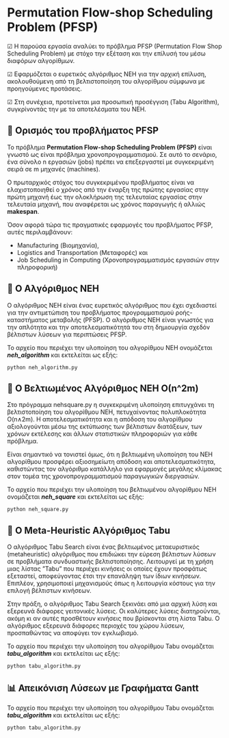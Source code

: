 # Permutation Flow-shop Scheduling Problem (PFSP)
☑ Η παρούσα εργασία αναλύει το πρόβλημα PFSP (Permutation Flow Shop Scheduling Problem)
με στόχο την εξέταση και την επίλυσή του μέσω διαφόρων αλγορίθμων.

☑ Εφαρμόζεται ο ευρετικός αλγόριθμος NEH για την αρχική επίλυση, ακολουθούμενη από τη
βελτιστοποίηση του αλγορίθμου σύμφωνα με προηγούμενες προτάσεις.

☑ Στη συνέχεια, προτείνεται μια προσωπική προσέγγιση (Tabu Algorithm), συγκρίνοντάς την με τα αποτελέσματα του NEH.

## 📍 Ορισμός του προβλήματος PFSP
Το πρόβλημα **Permutation Flow-shop Scheduling Problem (PFSP)** είναι γνωστό ως είναι πρόβλημα χρονοπρογραμματισμού. 
Σε αυτό το σενάριο, ένα σύνολο n εργασιών (jobs) πρέπει να επεξεργαστεί με συγκεκριμένη σειρά σε m μηχανές (machines). 

Ο πρωταρχικός στόχος του συγκεκριμένου προβλήματος είναι να ελαχιστοποιηθεί ο χρόνος από την έναρξη της πρώτης εργασίας στην πρώτη μηχανή 
έως την ολοκλήρωση της τελευταίας εργασίας στην τελευταία μηχανή, που αναφέρεται ως χρόνος παραγωγής ή αλλιώς **makespan**.

Όσον αφορά τώρα τις πραγματικές εφαρμογές του προβλήματος PFSP, αυτές περιλαμβάνουν:
* Manufacturing (Βιομηχανία), 
* Logistics and Transportation (Μεταφορές) και
* Job Scheduling in Computing (Χρονοπρογραμματισμός εργασιών στην πληροφορική)

## 📍 Ο Αλγόριθμος NEH
Ο αλγόριθμος NEH είναι ένας ευρετικός αλγόριθμος που έχει σχεδιαστεί για την
αντιμετώπιση του προβλήματος προγραμματισμού ροής-καταστήματος μεταβολής (PFSP).
Ο αλγόριθμος NEH είναι γνωστός για την απλότητα και την αποτελεσματικότητά
του στη δημιουργία σχεδόν βέλτιστων λύσεων για περιπτώσεις PFSP.

Το αρχείο που περιέχει την υλοποίηση του αλγορίθμου NEH ονομάζεται ***neh_algorithm*** και εκτελείται ως εξής:
```
python neh_algorithm.py
```
## 📍 Ο Βελτιωμένος Αλγόριθμος NEH Ο(n^2m) 
Στο πρόγραμμα nehsquare.py η συγκεκριμένη υλοποίηση επιτυγχάνει τη βελτιστοποίηση του αλγορίθμου NEH, πετυχαίνοντας πολυπλοκότητα O(n∧2m). 
Η αποτελεσματικότητα και η απόδοση του αλγορίθμου αξιολογούνται μέσω της εκτύπωσης των βέλτιστων διατάξεων, 
των χρόνων εκτέλεσης και άλλων στατιστικών πληροφοριών για κάθε πρόβλημα.

Είναι σημαντικό να τονιστεί όμως, ότι η βελτιωμένη υλοποίηση του NEH αλγορίθμου
προσφέρει αξιοσημείωτη απόδοση και αποτελεσματικότητα, καθιστώντας τον αλγόριθμο
κατάλληλο για εφαρμογές μεγάλης κλίμακας στον τομέα της χρονοπρογραμματισμού παραγωγικών διεργασιών.

Το αρχείο που περιέχει την υλοποίηση του βελτιωμένου αλγορίθμου NEH ονομάζεται ***neh_square*** και εκτελείται ως εξής:
```
python neh_square.py
```
## 📍 Ο Meta-Heuristic Αλγόριθμος Tabu 
Ο αλγόριθμος Tabu Search είναι ένας βελτιωμένος μεταευριστικός (metaheuristic) αλγόριθμος που επιδιώκει την εύρεση
βέλτιστων λύσεων σε προβλήματα συνδυαστικής βελτιστοποίησης.
Λειτουργεί με τη χρήση μιας λίστας ”Tabu” που περιέχει κινήσεις οι οποίες έχουν προσφάτως εξεταστεί, αποφεύγοντας έτσι την επανάληψη των ίδιων κινήσεων.
Επιπλέον, χρησιμοποιεί μηχανισμούς όπως η λειτουργία κόστους για την επιλογή βέλτιστων κινήσεων.

Στην πράξη, ο αλγόριθμος Tabu Search ξεκινάει από μια αρχική λύση και εξερευνά διάφορες γειτονικές λύσεις. Οι καλύτερες λύσεις διατηρούνται, ακόμη κι αν αυτές προσθέτουν
κινήσεις που βρίσκονται στη λίστα Tabu. Ο αλγόριθμος εξερευνά διάφορες περιοχές του
χώρου λύσεων, προσπαθώντας να αποφύγει τον εγκλωβισμό.

Το αρχείο που περιέχει την υλοποίηση του αλγορίθμου Tabu ονομάζεται ***tabu_algorithm*** και εκτελείται ως εξής:
```
python tabu_algorithm.py
```
## 📊 Απεικόνιση Λύσεων με Γραφήματα Gantt


Το αρχείο που περιέχει την υλοποίηση του αλγορίθμου Tabu ονομάζεται ***tabu_algorithm*** και εκτελείται ως εξής:
```
python tabu_algorithm.py
```
